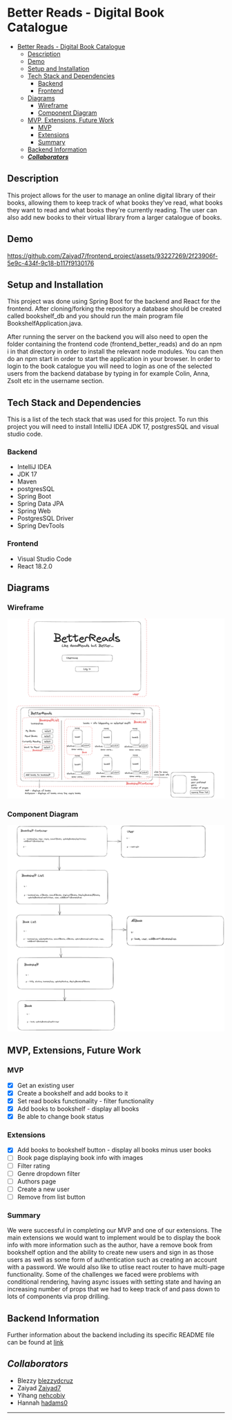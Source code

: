 # Better Reads - Digital Book Catalogue

- [Better Reads - Digital Book Catalogue](#better-reads---digital-book-catalogue)
  - [Description](#description)
  - [Demo](#demo)
  - [Setup and Installation](#setup-and-installation)
  - [Tech Stack and Dependencies](#tech-stack-and-dependencies)
    - [Backend](#backend)
    - [Frontend](#frontend)
  - [Diagrams](#diagrams)
    - [Wireframe](#wireframe)
    - [Component Diagram](#component-diagram)
  - [MVP, Extensions, Future Work](#mvp-extensions-future-work)
    - [MVP](#mvp)
    - [Extensions](#extensions)
    - [Summary](#summary)
  - [Backend Information](#backend-information)
  - [**_Collaborators_**](#collaborators)

## Description

This project allows for the user to manage an online digital library of their books, allowing them to keep track of what books they've read, what books they want to read and what books they're currently reading. The user can also add new books to their virtual library from a larger catalogue of books.

## Demo

https://github.com/Zaiyad7/frontend_project/assets/93227269/2f23906f-5e9c-434f-9c18-b117f9130176

## Setup and Installation

This project was done using Spring Boot for the backend and React for the frontend. After cloning/forking the repository a database should be created called bookshelf_db and you should run the main program file BookshelfApplication.java.

After running the server on the backend you will also need to open the folder containing the frontend code (frontend_better_reads) and do an npm i in that directory in order to install the relevant node modules. You can then do an npm start in order to start the application in your browser. In order to login to the book catalogue you will need to login as one of the selected users from the backend database by typing in for example Colin, Anna, Zsolt etc in the username section.

## Tech Stack and Dependencies

This is a list of the tech stack that was used for this project.
To run this project you will need to install IntelliJ IDEA JDK 17, postgresSQL and visual studio code.

### Backend

- IntelliJ IDEA
- JDK 17
- Maven
- postgresSQL
- Spring Boot
- Spring Data JPA
- Spring Web
- PostgresSQL Driver
- Spring DevTools

### Frontend

- Visual Studio Code
- React 18.2.0

## Diagrams

### Wireframe

![Wireframe](frontend_better_reads/wireframe.png)

### Component Diagram

![Component Diagram](frontend_better_reads/component_diagram.png)

## MVP, Extensions, Future Work

### MVP

- [x] Get an existing user
- [x] Create a bookshelf and add books to it
- [x] Set read books functionality - filter functionality
- [x] Add books to bookshelf - display all books
- [x] Be able to change book status

### Extensions

- [x] Add books to bookshelf button - display all books minus user books
- [ ] Book page displaying book info with images
- [ ] Filter rating
- [ ] Genre dropdown filter
- [ ] Authors page
- [ ] Create a new user
- [ ] Remove from list button

### Summary

We were successful in completing our MVP and one of our extensions. The main extensions we would want to implement
would be to display the book info with more information such as the author, have a remove book from bookshelf option and
the ability to create new users and sign in as those users as well as some form of authentication such as creating an account
with a password. We would also like to utlise react router to have multi-page functionality. Some of the challenges we faced were problems with conditional rendering, having async issues with setting state and having an increasing number of props that we had to keep track of and pass down to lots of components via prop drilling.

## Backend Information

Further information about the backend including its specific README file can be found at
[link](backend_better_reads/README.md)

## **_Collaborators_**

- Blezzy [blezzydcruz](https://github.com/blezzydcruz)
- Zaiyad [Zaiyad7](https://github.com/Zaiyad7)
- Yihang [nehcobiy](https://github.com/nehcobiy)
- Hannah [hadams0](https://github.com/hadams0)

<hr />
